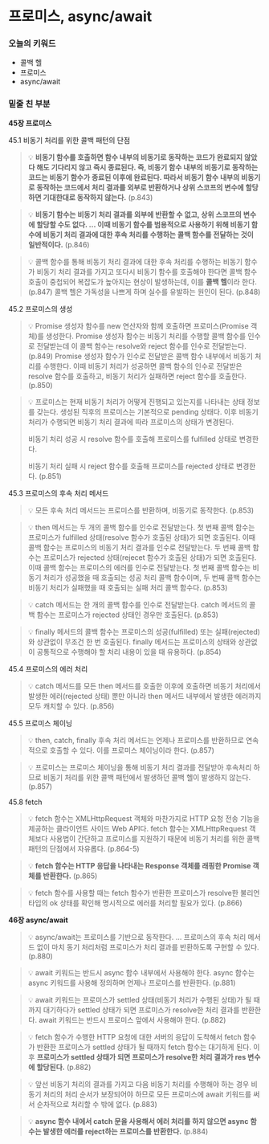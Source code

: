# 프로미스, async/await

### 오늘의 키워드

- 콜백 헬
- 프로미스
- async/await

### 밑줄 친 부분

**45장 프로미스**

45.1 비동기 처리를 위한 콜백 패턴의 단점

> 💡 **비동기 함수를 호출하면 함수 내부의 비동기로 동작하는 코드가 완료되지 않았다 해도 기다리지 않고 즉시 종료된다. 즉, 비동기 함수 내부의 비동기로 동작하는 코드는 비동기 함수가 종료된 이후에 완료된다. 따라서 비동기 함수 내부의 비동기로 동작하는 코드에서 처리 결과를 외부로 반환하거나 상위 스코프의 변수에 할당하면 기대한대로 동작하지 않는다.** (p.843)

> 💡 **비동기 함수는 비동기 처리 결과를 외부에 반환할 수 없고, 상위 스코프의 변수에 할당할 수도 없다. … 이때 비동기 함수를 범용적으로 사용하기 위해 비동기 함수에 비동기 처리 결과에 대한 후속 처리를 수행하는 콜백 함수를 전달하는 것이 일반적이다.**  (p.846)

> 💡 콜백 함수를 통해 비동기 처리 결과에 대한 후속 처리를 수행하는 비동기 함수가 비동기 처리 결과를 가지고 또다시 비동기 함수를 호출해야 한다면 콜백 함수 호출이 중첩되어 복잡도가 높아지는 현상이 발생하는데, 이를 **콜백 헬**이라 한다. (p.847) 콜백 헬은 가독성을 나쁘게 하며 실수를 유발하는 원인이 된다. (p.848)

45.2 프로미스의 생성

> 💡 Promise 생성자 함수를 new 연산자와 함께 호출하면 프로미스(Promise 객체)를 생성한다. Promise 생성자 함수는 비동기 처리를 수행할 콜백 함수를 인수로 전달받는데 이 콜백 함수는 resolve와 reject 함수를 인수로 전달받는다. (p.849) Promise 생성자 함수가 인수로 전달받은 콜백 함수 내부에서 비동기 처리를 수행한다. 이때 비동기 처리가 성공하면 콜백 함수의 인수로 전달받은 resolve 함수를 호출하고, 비동기 처리가 실패하면 reject 함수를 호출한다. (p.850)

> 💡 프로미스는 현재 비동기 처리가 어떻게 진행되고 있는지를 나타내는 상태 정보를 갖는다. 생성된 직후의 프로미스는 기본적으로 pending 상태다. 이후 비동기 처리가 수행되면 비동기 처리 결과에 따라 프로미스의 상태가 변경된다.
>
> 비동기 처리 성공 시 resolve 함수를 호출해 프로미스를 fulfilled 상태로 변경한다.
>
> 비동기 처리 실패 시 reject 함수를 호출해 프로미스를 rejected 상태로 변경한다. (p.851)

45.3 프로미스의 후속 처리 메서드

> 💡 모든 후속 처리 메서드는 프로미스를 반환하며, 비동기로 동작한다. (p.853)

> 💡 then 메서드는 두 개의 콜백 함수를 인수로 전달받는다. 첫 번째 콜백 함수는 프로미스가 fulfilled 상태(resolve 함수가 호출된 상태)가 되면 호출된다. 이때 콜백 함수는 프로미스의 비동기 처리 결과를 인수로 전달받는다. 두 번째 콜백 함수는 프로미스가 rejected 상태(rejecet 함수가 호출된 상태)가 되면 호출된다. 이때 콜백 함수는 프로미스의 에러를 인수로 전달받는다. 첫 번째 콜백 함수는 비동기 처리가 성공했을 때 호출되는 성공 처리 콜백 함수이며, 두 번째 콜백 함수는 비동기 처리가 실패했을 때 호출되는 실패 처리 콜백 함수다. (p.853)

> 💡 catch 메서드는 한 개의 콜백 함수를 인수로 전달받는다. catch 메서드의 콜백 함수는 프로미스가 rejected 상태인 경우만 호출된다. (p.853)

> 💡 finally 메서드의 콜백 함수는 프로미스의 성공(fulfilled) 또는 실패(rejected)와 상관없이 무조건 한 번 호출된다. finally 메서드는 프로미스의 상태와 상관없이 공통적으로 수행해야 할 처리 내용이 있을 때 유용하다. (p.854)

45.4 프로미스의 에러 처리

> 💡 catch 메서드를 모든 then 메서드를 호출한 이후에 호출하면 비동기 처리에서 발생한 에러(rejected 상태) 뿐만 아니라 then 메서드 내부에서 발생한 에러까지 모두 캐치할 수 있다. (p.856)

45.5 프로미스 체이닝

> 💡 then, catch, finally 후속 처리 메서드는 언제나 프로미스를 반환하므로 연속적으로 호출할 수 있다. 이를 프로미스 체이닝이라 한다. (p.857)

> 💡 프로미스는 프로미스 체이닝을 통해 비동기 처리 결과를 전달받아 후속처리 하므로 비동기 처리를 위한 콜백 패턴에서 발생하던 콜백 헬이 발생하지 않는다. (p.857)

45.8 fetch

> 💡 fetch 함수는 XMLHttpRequest 객체와 마찬가지로 HTTP 요청 전송 기능을 제공하는 클라이언트 사이드 Web API다. fetch 함수는 XMLHttpRequest 객체보다 사용법이 간단하고 프로미스를 지원하기 때문에 비동기 처리를 위한 콜백 패턴의 단점에서 자유롭다. (p.864-5)

> 💡 **fetch 함수는 HTTP 응답을 나타내는 Response 객체를 래핑한 Promise 객체를 반환한다.** (p.865)

> 💡 fetch 함수를 사용할 때는 fetch 함수가 반환한 프로미스가 resolve한 불리언 타입의 ok 상태를 확인해 명시적으로 에러를 처리할 필요가 있다. (p.866)



**46장 async/await**

> 💡 async/await는 프로미스를 기반으로 동작한다. … 프로미스의 후속 처리 메서드 없이 마치 동기 처리처럼 프로미스가 처리 결과를 반환하도록 구현할 수 있다. (p.880)

> 💡 await 키워드는 반드시 async 함수 내부에서 사용해야 한다. async 함수는 async 키워드를 사용해 정의하며 언제나 프로미스를 반환한다. (p.881)

> 💡 await 키워드는 프로미스가 settled 상태(비동기 처리가 수행된 상태)가 될 때까지 대기하다가 settled 상태가 되면 프로미스가 resolve한 처리 결과를 반환한다. await 키워드는 반드시 프로미스 앞에서 사용해야 한다. (p.882)

> 💡 fetch 함수가 수행한 HTTP 요청에 대한 서버의 응답이 도착해서 fetch 함수가 반환한 프로미스가 settled 상태가 될 때까지 fetch 함수는 대기하게 된다. 이후 **프로미스가 settled 상태가 되면 프로미스가 resolve한 처리 결과가 res 변수에 할당된다.** (p.882)

> 💡 앞선 비동기 처리의 결과를 가지고 다음 비동기 처리를 수행해야 하는 경우 비동기 처리의 처리 순서가 보장되어야 하므로 모든 프로미스에 await 키워드를 써서 순차적으로 처리할 수 밖에 없다. (p.883)

> 💡 **async 함수 내에서 catch 문을 사용해서 에러 처리를 하지 않으면 async 함수는 발생한 에러를 reject하는 프로미스를 반환한다.** (p.884) 


